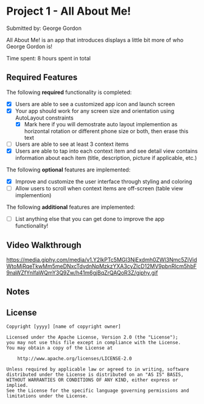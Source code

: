 # Project 1 - All About Me!
Submitted by: George Gordon

All About Me! is an app that introduces displays a little bit more of who George Gordon is!

Time spent: 8 hours spent in total

## Required Features

The following **required** functionality is completed:

- [X] Users are able to see a customized app icon and launch screen
- [X] Your app should work for any screen size and orientation using AutoLayout constraints
  - [X] Mark here if you will demostrate auto layout implemention as horizontal rotation or different phone size or both, then erase this text
- [ ] Users are able to see at least 3 context items
- [X] Users are able to tap into each context item and see detail view contains information about each item (title, description, picture if applicable, etc.)
 
The following **optional** features are implemented:

- [X] Improve and customize the user interface through styling and coloring
- [ ] Allow users to scroll when context items are off-screen (table view implemention)

The following **additional** features are implemented:

- [ ] List anything else that you can get done to improve the app functionality!

## Video Walkthrough

https://media.giphy.com/media/v1.Y2lkPTc5MGI3NjExdmh0ZWl3Nmc5ZjVidWtoMjRqeTkwMm5meDNxcTdvdnNpMzkzYXA3cyZlcD12MV9pbnRlcm5hbF9naWZfYnlfaWQmY3Q9Zw/h41m6gjBqZrQAQoR3Z/giphy.gif

## Notes

## License

    Copyright [yyyy] [name of copyright owner]

    Licensed under the Apache License, Version 2.0 (the "License");
    you may not use this file except in compliance with the License.
    You may obtain a copy of the License at

        http://www.apache.org/licenses/LICENSE-2.0

    Unless required by applicable law or agreed to in writing, software
    distributed under the License is distributed on an "AS IS" BASIS,
    WITHOUT WARRANTIES OR CONDITIONS OF ANY KIND, either express or implied.
    See the License for the specific language governing permissions and
    limitations under the License.
